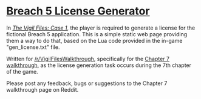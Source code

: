 # [Breach 5 License Generator](https://shining-concepts.github.io/breach5licensegenerator/)

In *[The Vigil Files: Case 1](https://play.google.com/store/apps/details?id=com.makario.vigilos)*, the player is required to generate a license for the fictional Breach 5 application. This is a simple static web page providing them a way to do that, based on the Lua code provided in the in-game "gen_license.txt" file.

Written for [/r/VigilFilesWalkthrough](https://www.reddit.com/r/VigilFilesWalkthrough/), specifically for the [Chapter 7 walkthrough](https://www.reddit.com/r/VigilFilesWalkthrough/comments/ifqkt6/chapter_7_walkthrough_the_vigil_files_case_1/), as the license generation task occurs during the 7th chapter of the game.

Please post any feedback, bugs or suggestions to the Chapter 7 walkthrough page on Reddit.
